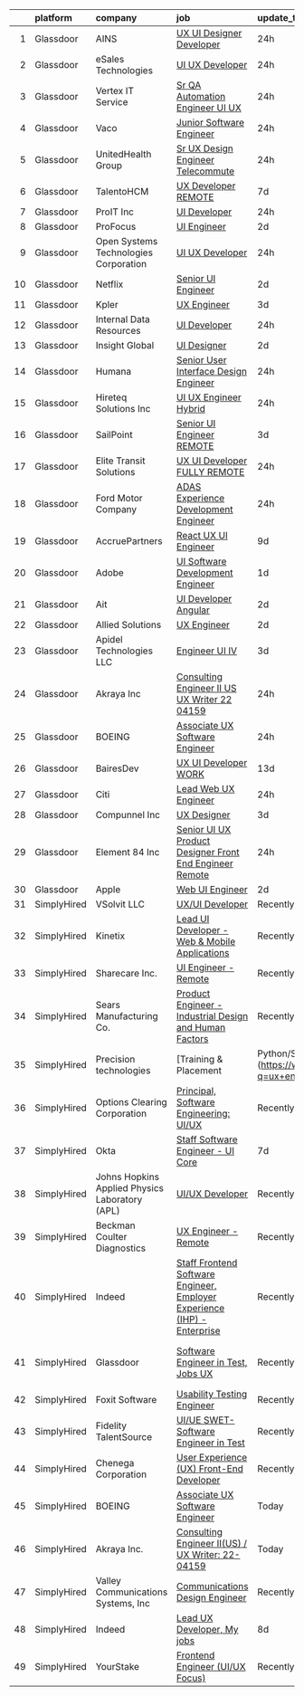 

|    | platform    | company                                        | job                                                                                                                                                                                                                                                                                                                                                                                                                                                                                                                                                                                                                                                                                                                                                                                                                                                                                                                                                                                                                                                                                                                                                                                                                                                                                                                 | update_time   | location                       |
|---:|:------------|:-----------------------------------------------|:--------------------------------------------------------------------------------------------------------------------------------------------------------------------------------------------------------------------------------------------------------------------------------------------------------------------------------------------------------------------------------------------------------------------------------------------------------------------------------------------------------------------------------------------------------------------------------------------------------------------------------------------------------------------------------------------------------------------------------------------------------------------------------------------------------------------------------------------------------------------------------------------------------------------------------------------------------------------------------------------------------------------------------------------------------------------------------------------------------------------------------------------------------------------------------------------------------------------------------------------------------------------------------------------------------------------|:--------------|:-------------------------------|
|  1 | Glassdoor   | AINS                                           | [UX UI Designer Developer](https://www.glassdoor.com/partner/jobListing.htm?pos=102&ao=1110586&s=58&guid=0000018200a0a0b5b4fc99ccc56bbacd&src=GD_JOB_AD&t=SR&vt=w&ea=1&cs=1_57005c48&cb=1657867903545&jobListingId=1008005290740&cpc=B05B6D422C45E27E&jrtk=3-0-1g80a188fkf2m801-1g80a188virno800-31dfa51b207390a8--6NYlbfkN0Bcr26GrXoQrT0Vg7_C-8puRcYjYF07PKkszPacc_DnVIYYu5WKRhmp_eaMR9QWrlQxBGJxiB6HOLDb4iV_YAxQob33wGN91enQ_AscMBb6bYCiVeDaYuTen-SdddWchvimDuzbAoUG6T6BK5YU7ez7pjzqOSyW8kgxerBoEwAXx__Lc56BvRADW4HeGAMuuISQDRpY13mXpPqeobUWmm2rkwut5OWfvTdUwkVC0G9YFZriuCmtu-wT3sa1PrgN3_Z8QOVwwkhqTOy8jp3kbyl5kSV3WhpD7LE2hXUvPsJhWk_HiEnhp_7AjXI8h5xklh9wfdtrv-KkPLl3tJ7Gv-RRB2GFH3vEWfwK4v4li3RPTtSr7F8CCQyfG28bsv99swjc4YIbP7YDRnPU7V9PW05V1e1w51l7v6PZCQwtnz-ef5SgQmEPPLULS9c18cwP2V8_Mk5Hw-ib5wxCRa34XVWZwbUNHm57I37ZZK17Yxm2Iw-TiRCPaaGpwkqQPtR8rahOgEQEJ72Wow%3D%3D)                                                                                                                                                                                                                                                                                                                                                                                                                                     | 24h           | Gaithersburg, MD               |
|  2 | Glassdoor   | eSales Technologies                            | [UI   UX Developer](https://www.glassdoor.com/partner/jobListing.htm?pos=121&ao=1136043&s=58&guid=0000018200a0a0b5b4fc99ccc56bbacd&src=GD_JOB_AD&t=SR&vt=w&cs=1_170cdee0&cb=1657867903547&jobListingId=1008007104122&jrtk=3-0-1g80a188fkf2m801-1g80a188virno800-566ff813b1335cff-)                                                                                                                                                                                                                                                                                                                                                                                                                                                                                                                                                                                                                                                                                                                                                                                                                                                                                                                                                                                                                                  | 24h           | West Babylon, NY               |
|  3 | Glassdoor   | Vertex IT Service                              | [Sr  QA Automation Engineer UI UX ](https://www.glassdoor.com/partner/jobListing.htm?pos=126&ao=1136043&s=58&guid=0000018200a0a0b5b4fc99ccc56bbacd&src=GD_JOB_AD&t=SR&vt=w&ea=1&cs=1_4504818f&cb=1657867903548&jobListingId=1008004569139&jrtk=3-0-1g80a188fkf2m801-1g80a188virno800-20d67d4df3e7d6c4-)                                                                                                                                                                                                                                                                                                                                                                                                                                                                                                                                                                                                                                                                                                                                                                                                                                                                                                                                                                                                             | 24h           | Stamford, CT                   |
|  4 | Glassdoor   | Vaco                                           | [Junior Software Engineer](https://www.glassdoor.com/partner/jobListing.htm?pos=112&ao=1110586&s=58&guid=0000018200a0a0b5b4fc99ccc56bbacd&src=GD_JOB_AD&t=SR&vt=w&ea=1&cs=1_9bbb2b54&cb=1657867903547&jobListingId=1008005796186&cpc=47CFDC01B3F81FAC&jrtk=3-0-1g80a188fkf2m801-1g80a188virno800-1d7761fffd18a491--6NYlbfkN0D_sybMACCpf9B-677oK5j6rPldVB6BlrVvFjO_o-GJZbzuF-qh4PxErFUqfUsv_6uIkhLvigtQkFVWXHQRpS0Pm4guphTJlGQhbVoWUJcjkiJ9mhHcCxscvc-9FbTJWJuRKnVCGri6IfLv-IyyNjQj2zlGIthvzxFtcnDbh_YGTpQPc1xlfoWc8dXb0sUvfLDXDM-UY1qYzebHQAXoUq5AKqOmsZw-nFEHYTpn0ZhFd0g4GGxH8nS53YRmDX_Y7QnwzyvRWPZlXf14ojKKQkrmDklSAOmQaCtux4vokEwFjrpas8s2Dn0qhE-2QZ07YvAMiNt_fwGUQm5O2XZ2rtyvse0zAuEwUp2UHKKjkKJcLTEeJ_NIy_x43fPdlpMXfPGjv_t96BY-Tqf6mAI25pgXawXdlJlAaUZW1ZO_-o8wNi44cMFT1uB8J0hJR_app-dZ8xXj6vqyWqV4wQMYFoyjen_K9PquBpyUzF5QQgPztvxMVymwcoh6OqaV7UGVP8X7BIzuGeAZ7vamVH1fO94yTJ3Th8nwPdkxuZNgZYpQGg%3D%3D)                                                                                                                                                                                                                                                                                                                                                                                                     | 24h           | Waukesha, WI                   |
|  5 | Glassdoor   | UnitedHealth Group                             | [Sr UX Design Engineer   Telecommute](https://www.glassdoor.com/partner/jobListing.htm?pos=103&ao=1110586&s=58&guid=0000018200a0a0b5b4fc99ccc56bbacd&src=GD_JOB_AD&t=SR&vt=w&cs=1_e7493b5b&cb=1657867903545&jobListingId=1008004970731&cpc=7F925F5888094D6A&jrtk=3-0-1g80a188fkf2m801-1g80a188virno800-a616c49e990c0b38--6NYlbfkN0C8O9VKdOj_1Zh75e9_CvYhSsWVxS1Pvi5WUWhsf4w7FIc3O6B0uG3ldAQAeoX1gopk7vIItYey0izB8hEDx1C-DWRMrKh8emiPYeRpkOCTaanZLmnpt7u3EVA5iertwV3JygGeYrE9u4di3M7sLy6J4yh2otzduYTuXt7XOef_sdyNq7ilXRK60grugx2d5YxcXotSdmmxwCDcTVU1NzJowMjraQk1U8u_OF-b8mvikjclOdFmJWGocYz77KUMYaeV2TeJISyZIxwZ8VUeX5IBwzTkIYVCjM6ctX-Q8-DnlZvG_duWFGqKhxw-Ede5fQgpi9JGHBgdFjeueT2ekpcXmJKbFHqjT8TzcHwCu2VSM1I_5RpaSwFHdzyL1DuKCK7Y7LdqumfjoWiF_Mh5j7IQ_7RPFbGmS41E1UEkUzLujaP9ddWSWxaWuXC6jQeBJLI%3D)                                                                                                                                                                                                                                                                                                                                                                                                                                                                                                             | 24h           | Eden Prairie, MN               |
|  6 | Glassdoor   | TalentoHCM                                     | [UX Developer   REMOTE](https://www.glassdoor.com/partner/jobListing.htm?pos=113&ao=1110586&s=58&guid=0000018200a0a0b5b4fc99ccc56bbacd&src=GD_JOB_AD&t=SR&vt=w&cs=1_ee869dd8&cb=1657867903546&jobListingId=1007990640377&cpc=C4A69CCDBB3B9599&jrtk=3-0-1g80a188fkf2m801-1g80a188virno800-69e601a1d98ac21e--6NYlbfkN0C_SycDmnNWjSnOfNojf-KZh-yXpPzkmZZ6wpMZhR9zB5dLKAJ7UQnWo9NBJTHUaTPuSHqOCgApo8QdfvrvjzZn0SI-ozTqJGpGWm-40dkSe3zrAjRr0NeVOoRed2eJOzPg5ROAdxliP7xP8Xve5q545qfucAXXWCjkkBCm5-2lBpoIoFrWhHeok9YgpNXa0ft4v0FB9UHtq3Bt4hl4kp9IexYYwtVP7aEx0FGb649D1ym_QEDpY4BJIs62bUP0As10GQhgkPA3Rn2UYnA9zo9Z2Ov-qBypba1GcduilFTTk8WI5TUEHTIwm7U_u525mMFRb2Y1vgQG26-bSKYo9GzXLzMSlzxSe-NdIkspNuWMqe8r2Lik2WevEu5A8kQOknsgTMFQJe-Je6q7JGzz5M361UvvaDTc8zYjBUcxiZKMWD6Dha7lyn3h13S3AvOzeOgd3bCf5JbBhok93qA-VANGvWHhffAEuXcSc9syUk2FuEhncHx8lEHINW1vXvHz2uj9qjJwSKeVqXMX9wWjlgrlBwXIsId3Y8P_DXripGjem4CAEEPghGbts-H1AI6w59mvadO00um1kA%3D%3D)                                                                                                                                                                                                                                                                                                                                                                             | 7d            | Tysons Corner, VA              |
|  7 | Glassdoor   | ProIT Inc                                      | [UI Developer](https://www.glassdoor.com/partner/jobListing.htm?pos=114&ao=1110586&s=58&guid=0000018200a0a0b5b4fc99ccc56bbacd&src=GD_JOB_AD&t=SR&vt=w&ea=1&cs=1_2a9eedaa&cb=1657867903547&jobListingId=1008005635542&cpc=6FC5BA77C9A4CD78&jrtk=3-0-1g80a188fkf2m801-1g80a188virno800-e39075f6905bad1b--6NYlbfkN0Dvvu0k5orVndX-pVX5gIAbfUD850mwj9cGy3MpbCSoBF1xFN5CVVdw9ptRQJVgDZS_CxUtpL_guq89_sfTT9OyMSppd4tXTHkNe7ZtsZX84H7gTrBXi-wejEQVIVAY55zA4hLxcHdSIrMD-dCtAUtpX3F04u-Fkg3EDJjk_tToRSx_-fV9-vN-Y86Sd79_IBKt8DM_jmr57TTyraLISEvxh2M0v2Jz3YWHBRgG9n0wu6DPh0JXlfp7z_IbWC-JHKAWyCwDvBpGDostm0bqnMkVT0S4fKr5tN_sBg92A_TGGJMQnOaakPlWAhso_Jo7hB11fFz5RCMrQ2PS7msoG6ryPJwRdcqYjc4UQwvWRO7stq-SEiz7izyfmHQBhsq7hvNJHTSmZTJxRoGEj1YRVlSkKMOuKYVbVewxZ9OCgmgXXnTdGIRwGLGGB7D032rzowgh6HwO7CHmRD71IjqHLQ7jDI7Fp0FjCdFrrJvwaj_bEdhfFF_7fkOIDaeeJ44MiDVa6i_jx2V_Bw%3D%3D)                                                                                                                                                                                                                                                                                                                                                                                                                                                 | 24h           | Atlanta, GA                    |
|  8 | Glassdoor   | ProFocus                                       | [UI Engineer](https://www.glassdoor.com/partner/jobListing.htm?pos=118&ao=1136043&s=58&guid=0000018200a0a0b5b4fc99ccc56bbacd&src=GD_JOB_AD&t=SR&vt=w&cs=1_0c29029f&cb=1657867903547&jobListingId=1007999331536&jrtk=3-0-1g80a188fkf2m801-1g80a188virno800-bb05456afc015d5e-)                                                                                                                                                                                                                                                                                                                                                                                                                                                                                                                                                                                                                                                                                                                                                                                                                                                                                                                                                                                                                                        | 2d            | Oregon                         |
|  9 | Glassdoor   | Open Systems Technologies Corporation          | [UI UX Developer](https://www.glassdoor.com/partner/jobListing.htm?pos=125&ao=1136043&s=58&guid=0000018200a0a0b5b4fc99ccc56bbacd&src=GD_JOB_AD&t=SR&vt=w&ea=1&cs=1_9a26ab70&cb=1657867903548&jobListingId=1008004847002&jrtk=3-0-1g80a188fkf2m801-1g80a188virno800-fbd73949a9fe281a-)                                                                                                                                                                                                                                                                                                                                                                                                                                                                                                                                                                                                                                                                                                                                                                                                                                                                                                                                                                                                                               | 24h           | Alexandria, VA                 |
| 10 | Glassdoor   | Netflix                                        | [Senior UI Engineer](https://www.glassdoor.com/partner/jobListing.htm?pos=127&ao=1136043&s=58&guid=0000018200a0a0b5b4fc99ccc56bbacd&src=GD_JOB_AD&t=SR&vt=w&cs=1_85f7bb6e&cb=1657867903548&jobListingId=1008000809468&jrtk=3-0-1g80a188fkf2m801-1g80a188virno800-72133e1695bf7336-)                                                                                                                                                                                                                                                                                                                                                                                                                                                                                                                                                                                                                                                                                                                                                                                                                                                                                                                                                                                                                                 | 2d            | Los Gatos, CA                  |
| 11 | Glassdoor   | Kpler                                          | [UX Engineer](https://www.glassdoor.com/partner/jobListing.htm?pos=120&ao=1136043&s=58&guid=0000018200a0a0b5b4fc99ccc56bbacd&src=GD_JOB_AD&t=SR&vt=w&cs=1_6e03cac7&cb=1657867903547&jobListingId=1007997138501&jrtk=3-0-1g80a188fkf2m801-1g80a188virno800-23bfe8ff6ca6c969-)                                                                                                                                                                                                                                                                                                                                                                                                                                                                                                                                                                                                                                                                                                                                                                                                                                                                                                                                                                                                                                        | 3d            | Remote                         |
| 12 | Glassdoor   | Internal Data Resources                        | [UI Developer](https://www.glassdoor.com/partner/jobListing.htm?pos=110&ao=1110586&s=58&guid=0000018200a0a0b5b4fc99ccc56bbacd&src=GD_JOB_AD&t=SR&vt=w&ea=1&cs=1_bc1068a5&cb=1657867903546&jobListingId=1008005315785&cpc=B076152010A3B66C&jrtk=3-0-1g80a188fkf2m801-1g80a188virno800-cf38a75102d7b964--6NYlbfkN0D-IIHpRgNhhiguU_t6VlqfhfFf3-SclHiEW6RanCpGL0AEnsnTmiX299MBfDVxpfrRpxSuOlpFsXyHN7C1gv_4f4TxYluJYSpwQUYoOqW5WNMMDLcvsmavYGLbTlNR0X7LL-LA8fzHC8Int5jEZlV2sk0HMebQKE8MC0xTsPYhViUWdo1A5ZoR0-Kg4sunbfJX7WTC1lkBUZAgD2MxpYbVWgHuIvCfOJixf6XHBnQ7xxTF_oMOAVtxnTkoG3ho3byMNwfvmtPIpM1yd3qBfO8rK26w1n70b8a8f80jM4ehvHhJO3Th_jUs-qCTPlD_mMg6Q6_Q8rO_j2Buc5sSxFyd05AIOShxAXjSTntktesFLc1kHHsEucGa7-ZfU-gMrLhMRS7Fg3qs6IHU9dS3b97U-coSWpNwQpWQU6xg3Vm8rBU4TfXP54V9_lNK6xesg8t0M_Jottkg22_yo7EIqxQonvzU0IB1sbpTsbPdEYBas1ycBtIDE-4Kmma-gw5QMzH9A6h6aYo3lw%3D%3D)                                                                                                                                                                                                                                                                                                                                                                                                                                                 | 24h           | Remote                         |
| 13 | Glassdoor   | Insight Global                                 | [UI Designer](https://www.glassdoor.com/partner/jobListing.htm?pos=115&ao=1110586&s=58&guid=0000018200a0a0b5b4fc99ccc56bbacd&src=GD_JOB_AD&t=SR&vt=w&cs=1_e5cad353&cb=1657867903547&jobListingId=1008000759336&cpc=AC285F3A3ECA6BB0&jrtk=3-0-1g80a188fkf2m801-1g80a188virno800-95fb21977c6aee99--6NYlbfkN0BKkHZu3wF05EeDimN_p6sYpKCMArvwa95YdH7UpkaBCqc7l59ErwqcMGPwa_bsWfIiZcv771l-yx5OvX54cbH8G72ltdf8z0CnZk-8rCRP7l9ZA4R_yVAt66VEZnTCdKQKVhwCP-Q4Hpr0CBBeN7rDdIpBNEn8TG42vWBte-AEH4EMCf-Tzvjs1Att2Buk9MFf1SPRzvyj6qN-tyPcEZeOYYlk_ZXKifhPUO7lUzZO7XZ95fpIzJsbDl72gPZNhKfZ0nsLKjST2pSpSD-vSM8Dd7M6HNWxNnBnIFq7kTlJzuoJDbP1L1wjdcmQc6JkueukjZcTmKzrrmVm0mNtZmlIvwsQvXXedp1yRuDnJ-6YaNUmViXx8Y1d4kiAtXXLKRpT6i3ajUfE8R_eyXV6NXkerKcLb1jaIV6XDXjwp8w5oyhEcPnglNpnCj8pV-bdqZi1A1VzEUkQU1MmyHwyi14FZXUHj3gkd1vN2F7NCrkr6w%3D%3D)                                                                                                                                                                                                                                                                                                                                                                                                                                                                                       | 2d            | Newark, NJ                     |
| 14 | Glassdoor   | Humana                                         | [Senior User Interface Design Engineer](https://www.glassdoor.com/partner/jobListing.htm?pos=130&ao=1136043&s=58&guid=0000018200a0a0b5b4fc99ccc56bbacd&src=GD_JOB_AD&t=SR&vt=w&cs=1_6e1396a8&cb=1657867903550&jobListingId=1008007153433&jrtk=3-0-1g80a188fkf2m801-1g80a188virno800-54b4fd25ec136bb1-)                                                                                                                                                                                                                                                                                                                                                                                                                                                                                                                                                                                                                                                                                                                                                                                                                                                                                                                                                                                                              | 24h           | Louisville, KY                 |
| 15 | Glassdoor   | Hireteq Solutions Inc                          | [UI UX Engineer  Hybrid  ](https://www.glassdoor.com/partner/jobListing.htm?pos=109&ao=1110586&s=58&guid=0000018200a0a0b5b4fc99ccc56bbacd&src=GD_JOB_AD&t=SR&vt=w&ea=1&cs=1_19f147c1&cb=1657867903546&jobListingId=1008005650516&cpc=8795CF9063CD573D&jrtk=3-0-1g80a188fkf2m801-1g80a188virno800-61d9173892bf12e6--6NYlbfkN0AU7GDtqz8iWgdBXcLWHEbqjX6U-2Fp-d62bXwSSh9pzfUHPVhKI9sxFIyG3A3K6bGQDAEUPHwSsCg_-_fARyKaWyUG0XE0qmZEMlhLjom6GZjhFYEpKdUu1WsEgLOOSiGbvQ4OS5wRyvx7RflRh5xyqhwRuJuvstB6D5zAGX1jRPmHL_rVRutYD421z4i0wdBoD6kfKijgC8wRabR_3MKVf_mCXulfTljN_Oms5cxl_yRJ8WlENIvGEQ2dLnEuGo6bFwjJxCoqb09ltGHwNLSjLEeqva4oPxf3r6GOQQ4w2Bez9OjuYwIJmekc7mKAqCOot61gLkIwWuvbkYeisM9VSRxyocSKHWwYr2hOGCJOtv2d3BlgDBaVTYW0-mvX-c7I7SLVeCwA_blYomsy9orBR7OP_6kkjyB2WjaEroaVScY0RVzxr5fBvRq5aRb6euGdDMbw4qEpu5I1GSYMkIQwNufZ2f-sso8kSSwGnFZ-E4w9zPwviirdMUcTg0ucZk5DarZTTRkKJg%3D%3D)                                                                                                                                                                                                                                                                                                                                                                                                                                     | 24h           | Remote                         |
| 16 | Glassdoor   | SailPoint                                      | [Senior UI Engineer   REMOTE](https://www.glassdoor.com/partner/jobListing.htm?pos=106&ao=1110586&s=58&guid=0000018200a0a0b5b4fc99ccc56bbacd&src=GD_JOB_AD&t=SR&vt=w&ea=1&cs=1_996e92ee&cb=1657867903546&jobListingId=1007997950653&cpc=654405A9B1E0A9F5&jrtk=3-0-1g80a188fkf2m801-1g80a188virno800-da746abb82e598a9--6NYlbfkN0BWug6gvaDrKE_xqA98tMcayc5-27cNW3yaEpb9ne-uVwYUiDOdfuA0JB_4EmToeSQNKRGJn_mxcKaiYWs0QHVM9qcqFYQp4pJp7b-sKOEAPQGJaRfu2IQeFcJ_UhIm7j5qXlBUdIuO11klCVdEv-uMxUlYDHMoO-UhyfSPFF-hNU8j_JgI-UtLfLJWHZQmt69ye-0CggEsPfd3ceNb2_35V4ydReZEIHh1hdSYSMFVqs6b3QpPPd1YodK8LaCqJUikzwfY3b_PbiGIR6Z0UZukkAxgY4j7haZ8xKcirlIV8H_1W1zUFdMAq58C3yXAA6-WMLFvPKMgu2nyuGvd-ad_FeiggWM4klsM2T7LaD_dMgc-d68xvEd7QfqG0zGJ3LpJ5o5oLmka38g5vrOWG_yVUho3tZnQODeI9r1C4_LPKFfc6MayRAl2A383JP_B0jZT68K2nyjvYO5VXMp_wsYlYrB6usEoYD-HdQ6sGx2kL9kojdmf38dXjTGQvFZQ1JI%3D)                                                                                                                                                                                                                                                                                                                                                                                                                                                | 3d            | Remote                         |
| 17 | Glassdoor   | Elite Transit Solutions                        | [UX UI Developer FULLY REMOTE](https://www.glassdoor.com/partner/jobListing.htm?pos=122&ao=1136043&s=58&guid=0000018200a0a0b5b4fc99ccc56bbacd&src=GD_JOB_AD&t=SR&vt=w&ea=1&cs=1_b32869c1&cb=1657867903547&jobListingId=1008006194186&jrtk=3-0-1g80a188fkf2m801-1g80a188virno800-c3c6bfa230c12233-)                                                                                                                                                                                                                                                                                                                                                                                                                                                                                                                                                                                                                                                                                                                                                                                                                                                                                                                                                                                                                  | 24h           | Pittsburgh, PA                 |
| 18 | Glassdoor   | Ford Motor Company                             | [ADAS Experience Development Engineer](https://www.glassdoor.com/partner/jobListing.htm?pos=119&ao=1136043&s=58&guid=0000018200a0a0b5b4fc99ccc56bbacd&src=GD_JOB_AD&t=SR&vt=w&cs=1_6880271e&cb=1657867903547&jobListingId=1008006618187&jrtk=3-0-1g80a188fkf2m801-1g80a188virno800-5bae229bf1f980ce-)                                                                                                                                                                                                                                                                                                                                                                                                                                                                                                                                                                                                                                                                                                                                                                                                                                                                                                                                                                                                               | 24h           | Dearborn, MI                   |
| 19 | Glassdoor   | AccruePartners                                 | [React   UX UI Engineer](https://www.glassdoor.com/partner/jobListing.htm?pos=104&ao=1110586&s=58&guid=0000018200a0a0b5b4fc99ccc56bbacd&src=GD_JOB_AD&t=SR&vt=w&cs=1_33ffb91f&cb=1657867903545&jobListingId=1007985282563&cpc=ACBF47B84C432121&jrtk=3-0-1g80a188fkf2m801-1g80a188virno800-c7f2511d02a8e990--6NYlbfkN0Cmq1pj5Dwku4j-j-jMxiR3p8DjIx5wPgrGZP7N5_dynGcPrp9S6jFT9rQaxa2Xft6GUuy92D0CzLyqwDPCIVEje2pman4a1FmrxIlkiSNvD5sYMk1Txl9CvFzm87vXYu3MMUFbY4vvAJ398-MPCSxIQtg1p7Li_S655TY2QP1erEC1-xu9q1O7XFiqZKJJ8ZyyCX3gUmd9TcQAZFf0WwqTx7LiNqU7Wu-Is3fUwvT0Uq2N9m6Vwui7DRu_rbAzPDyzC7mr8-v2DIkk9nZ9y2exAbid036FjjyoxD9AqFYnyz2c20UjvphH9zBwlQrbcptw4ZNFF_oG0k8MdBhSZyYvyiKCrmj94lV1RW2wTrRnWQX_tCvRwielv2ddkwzZxDBiBHKKAri_FJ5aJ-QB1BXskCsHxlRt9OuBVmDp5y1OSnu89JqdgXHA04LfbFGA2h_PFWSkjiwkhpAVbf0Jpl33039vqk0M4ucwZm5Sl5jxWaMW2NluKbBvIp8V24Rd5KgJDcUWKP3IhQ%3D%3D)                                                                                                                                                                                                                                                                                                                                                                                                                                            | 9d            | Charlotte, NC                  |
| 20 | Glassdoor   | Adobe                                          | [UI Software Development Engineer](https://www.glassdoor.com/partner/jobListing.htm?pos=128&ao=1136043&s=58&guid=0000018200a0a0b5b4fc99ccc56bbacd&src=GD_JOB_AD&t=SR&vt=w&cs=1_65f2826b&cb=1657867903550&jobListingId=1008002526535&jrtk=3-0-1g80a188fkf2m801-1g80a188virno800-5fb84bea59f2e19c-)                                                                                                                                                                                                                                                                                                                                                                                                                                                                                                                                                                                                                                                                                                                                                                                                                                                                                                                                                                                                                   | 1d            | Seattle, WA                    |
| 21 | Glassdoor   | Ait                                            | [UI Developer  Angular](https://www.glassdoor.com/partner/jobListing.htm?pos=129&ao=1136043&s=58&guid=0000018200a0a0b5b4fc99ccc56bbacd&src=GD_JOB_AD&t=SR&vt=w&ea=1&cs=1_8a115a13&cb=1657867903550&jobListingId=1008000038156&jrtk=3-0-1g80a188fkf2m801-1g80a188virno800-c7bae3abfc922e37-)                                                                                                                                                                                                                                                                                                                                                                                                                                                                                                                                                                                                                                                                                                                                                                                                                                                                                                                                                                                                                         | 2d            | Remote                         |
| 22 | Glassdoor   | Allied Solutions                               | [UX Engineer](https://www.glassdoor.com/partner/jobListing.htm?pos=123&ao=1136043&s=58&guid=0000018200a0a0b5b4fc99ccc56bbacd&src=GD_JOB_AD&t=SR&vt=w&cs=1_eccf492b&cb=1657867903547&jobListingId=1008001093523&jrtk=3-0-1g80a188fkf2m801-1g80a188virno800-acb136908fd717c2-)                                                                                                                                                                                                                                                                                                                                                                                                                                                                                                                                                                                                                                                                                                                                                                                                                                                                                                                                                                                                                                        | 2d            | Carmel, IN                     |
| 23 | Glassdoor   | Apidel Technologies LLC                        | [Engineer  UI   IV](https://www.glassdoor.com/partner/jobListing.htm?pos=111&ao=1110586&s=58&guid=0000018200a0a0b5b4fc99ccc56bbacd&src=GD_JOB_AD&t=SR&vt=w&ea=1&cs=1_6ffd3a07&cb=1657867903547&jobListingId=1007998149746&cpc=F41FEAB56D215062&jrtk=3-0-1g80a188fkf2m801-1g80a188virno800-48bab4056eff18dd--6NYlbfkN0C-xuqgdbktDILJoi_o42Ntwte-sxNwJl4lq25EOjgqY9QdTvxhiZuU73FoiVdnOk4UdS7OWs5-2M-BMso7JSCR9Jr_7Tza_AdFvzVNvRFfcDaq-zy1zLIoANyAHq9DhMIUQ4DYRE7PYX-12qQvRxqI2Ys07Lqnse3Xk-7z5mIKOygDrPRDBJyfRRZQ5SQyAN4GczW4K3NdvRsm5p3ci3wnIM19JW0HchkSu001N1b9VAq10VtVewlgrYUSpDLia8EdjQQ2cj5fUk3avTb8scZ3QIgtz6pcMM1PBYI2fmvt42Ezs4nmxa4d0Lfnf42H5k9txpO8EYgaOk_jBTk1E3QAYNu-Ys34SPPSTQqPNXaNCDgL6smpk7amOIwZFzd4AJL0Pxn5zoyDaimPHPUKvtCzJad4hil8bDlA4SgPqIzmKxEdOKhbvhvKcN9T7j--G9a4iavzBad3wqi2xJFr3mpgb6D49Elij_AsLrVmSf2yWv_tGcGy5Mb6AsIX1O3_7Ig%3D)                                                                                                                                                                                                                                                                                                                                                                                                                                                          | 3d            | Remote                         |
| 24 | Glassdoor   | Akraya Inc                                     | [Consulting Engineer II US    UX Writer  22 04159](https://www.glassdoor.com/partner/jobListing.htm?pos=117&ao=1136043&s=58&guid=0000018200a0a0b5b4fc99ccc56bbacd&src=GD_JOB_AD&t=SR&vt=w&cs=1_40444c0e&cb=1657867903547&jobListingId=1008006171198&jrtk=3-0-1g80a188fkf2m801-1g80a188virno800-7f6d1c8549bbe496-)                                                                                                                                                                                                                                                                                                                                                                                                                                                                                                                                                                                                                                                                                                                                                                                                                                                                                                                                                                                                   | 24h           | San Francisco, CA              |
| 25 | Glassdoor   | BOEING                                         | [Associate UX Software Engineer](https://www.glassdoor.com/partner/jobListing.htm?pos=101&ao=1110586&s=58&guid=0000018200a0a0b5b4fc99ccc56bbacd&src=GD_JOB_AD&t=SR&vt=w&cs=1_69f12a01&cb=1657867903545&jobListingId=1008005671164&cpc=95727D28359A3DAF&jrtk=3-0-1g80a188fkf2m801-1g80a188virno800-67e6aeec7f28bf05--6NYlbfkN0BddK4H-tsabPiX3BvkwhvbvP4OkLNzlRX6egXJy9Hb11ERhvpR4KXHN3-YJ1CHJCIwUQxhOs744AB7DfgSditoJLEQSGfz7AZGEPrQIaUDVwIZ4GjINJ0JnhhRfZbiOnBrBiZ8K_eWoWo9iNktlPlFWn7PJN42-wFFMxlYHVs1ZGXB2EBp6m9FWEPkqmDeBku8YM4QpWf_H5OIyRylOi-0VPfGaR3P1_4vaVyCiFwhXJ9Ds83emrE2_6yWvxvH2i8hewkJQRz4VXynMxotMhuam5MdXRgQx7mqWfNnuiNg-ENn7PSjpQTM5iJFjNwanezk8PWOcz9pn_32a1kBBAXN9xfGGaaHCHkTrNrJhmA8bH9AqiyQkc4wEcs6XG9jbK9hBAxIf5gxtd27eDTyjahZ7jb0F5jQUa79y3sDP2SRZ2pRD34rc9oc8l5wFgZ0O0c%3D)                                                                                                                                                                                                                                                                                                                                                                                                                                                                                                                  | 24h           | Berkeley, MO                   |
| 26 | Glassdoor   | BairesDev                                      | [UX UI Developer WORK](https://www.glassdoor.com/partner/jobListing.htm?pos=108&ao=1110586&s=58&guid=0000018200a0a0b5b4fc99ccc56bbacd&src=GD_JOB_AD&t=SR&vt=w&cs=1_bbd6bc29&cb=1657867903546&jobListingId=1007976973474&cpc=8795CF9063CD573D&jrtk=3-0-1g80a188fkf2m801-1g80a188virno800-1121d6b3f62d0afd--6NYlbfkN0BfEGkshao4EhrCCf7LYqKO8VNtf9vkQrewuI3DmTR_-FNjQOZq6FDCm1wcPTrdsPeLD4KSjDNPHHuW3mfDkpZ_7A-1Am9oZ8_E-IZf_uQpGrEemU-59oJPy2OPaNsbrhcGzRCwq34QdDNY0xaw_BC0_-K4dEZy6OovKGTrs44ANbN6L7MJ7gaj0WwIcGlQRRO61yFwZUl_bPirUWtEwUFwYPQXjh7LOqDgMX-67LM5due4tvR9L2nlwJ3t208sYbrQnK-LafwrJFPm_p0E7eTVI1aIbHgMm8dKZ2JOzZWukn5vBeSoJdaYFhNLuGnpuHoqUecOs5kuUvuGkKScXRxxWl8HyR1lDkGS71wjFuD8zPgDhTJCItxC6EqDyKTkfcpYdL-jnTmHVZb8-XFS-KzDWXIWVNc1NL6Ri5lx5UTCyeYsUXo1vRN_8grLXrRj2eyIoLwD8DRzDpCao7UjDeBSIls3SwAU-Y1WmvLsYxengzSwL6KXi8htQ636whPP93ptMLTAkjbCvsu-qU6ZWIY9zS710mQgjlpcrCwY1feTr9w2QU8mcGEv_S595_F9ddEb8P9mjLpElHGxfNXFMTxi)                                                                                                                                                                                                                                                                                                                                                                          | 13d           | Los Angeles, CA                |
| 27 | Glassdoor   | Citi                                           | [Lead Web UX Engineer](https://www.glassdoor.com/partner/jobListing.htm?pos=116&ao=1136043&s=58&guid=0000018200a0a0b5b4fc99ccc56bbacd&src=GD_JOB_AD&t=SR&vt=w&cs=1_ea806b7a&cb=1657867903547&jobListingId=1008006934462&jrtk=3-0-1g80a188fkf2m801-1g80a188virno800-13e2c5d8a6df4494-)                                                                                                                                                                                                                                                                                                                                                                                                                                                                                                                                                                                                                                                                                                                                                                                                                                                                                                                                                                                                                               | 24h           | New York, NY                   |
| 28 | Glassdoor   | Compunnel Inc                                  | [UX Designer](https://www.glassdoor.com/partner/jobListing.htm?pos=105&ao=1110586&s=58&guid=0000018200a0a0b5b4fc99ccc56bbacd&src=GD_JOB_AD&t=SR&vt=w&ea=1&cs=1_8f52b2eb&cb=1657867903546&jobListingId=1007998176515&cpc=AECEB822CA110EBC&jrtk=3-0-1g80a188fkf2m801-1g80a188virno800-d3c6018ed0f5b0dc--6NYlbfkN0DU7hgtDhmC-fI0i-N7DqaBmluWfFdS70gHoSazL13xmWvawYKyBf6hJfn4kHMMgqBwRULVmINqKD48hjSe6BSE3a5yJEzzo_Ie_gxKL3pPx3buOIcevZBy7jLdB-BVfTV7dtopA-F46UNoZAwoEz2auRuVlv2Cl0tAEOZhAIjJmLohBW_7Zx7oYFxvwrmBL7yait6N57WR0pNSI7yeB0Y-Wmy1bZiy_m2ns6TgzinoKWEQB15map-6sAFazQ7Wp3nlxOeU2UpxH9UNuULba5HCI8zFsHZitLNwRq6I3esNIKPLUELBaNHRb8IoAl7wuy-57iwstBdhuG7TOzS00dVTpuL_Dctw-tG0LLzCRqANCrqNsKYhp6D6wpE63wk4BgAFDhUWgzdIhmoFu5aiKxYSVFROh8J-GfgdXS20-gAvhlAY9bnF6JOu73GmEZEr72xPOztkvpxrvKA4beA58C78mkJI7ZkJBRYH0UkZfErio0ciccbvDMecUVpmZrOJ6zfop2XG813GDlbT7HPMq9Lf)                                                                                                                                                                                                                                                                                                                                                                                                                                              | 3d            | Westlake, TX                   |
| 29 | Glassdoor   | Element 84  Inc                                | [Senior UI UX Product Designer   Front End Engineer  Remote ](https://www.glassdoor.com/partner/jobListing.htm?pos=124&ao=1136043&s=58&guid=0000018200a0a0b5b4fc99ccc56bbacd&src=GD_JOB_AD&t=SR&vt=w&cs=1_27171f97&cb=1657867903547&jobListingId=1008007020598&jrtk=3-0-1g80a188fkf2m801-1g80a188virno800-38cb82fb1f2aa3aa-)                                                                                                                                                                                                                                                                                                                                                                                                                                                                                                                                                                                                                                                                                                                                                                                                                                                                                                                                                                                        | 24h           | Alexandria, VA                 |
| 30 | Glassdoor   | Apple                                          | [Web UI Engineer](https://www.glassdoor.com/partner/jobListing.htm?pos=107&ao=1110586&s=58&guid=0000018200a0a0b5b4fc99ccc56bbacd&src=GD_JOB_AD&t=SR&vt=w&cs=1_94eaca88&cb=1657867903546&jobListingId=1007999357573&cpc=654405A9B1E0A9F5&jrtk=3-0-1g80a188fkf2m801-1g80a188virno800-8fbb2cc9d78d6401--6NYlbfkN0BvKrLyj5gPmtZO9T8euul8TCxuuKNOtzRJOomxnwSEodTz2Bc-sPZlADHp0xxmf8Wtb1j6Y46iFpsIqQzg8h9Am53zDXRCd5e3QtlwdBdE--aQLdTR5zIh1KBpMe8Wcjy72VXRInpchwHREw2Wojxx8pP76S7w-1S668zi-jMTMwbEt2qLTcA9Xnrq0IO_6o6lPPZ1NNuM_Y7H1XMd9oD8cw69fjt48NH0eAc7RiGNhEkdtp4wvVkIPf13TFwvzP_MUUKOLClFrRZ4QvVT7pJsdDIv8EqrBtNMx7V66xkdkJhVolVrzcOQ27Gtbsko_FyHExTG8rKdfLK6SclKuxI6rKcQukJcGLf7mu6wi9A32xthtstwxJMcg5TKByxH1lbSiwwDk1VPwpTn5dBu5aTPpmlrW8-REcCUb-x-Z_KIyFDobFE7WJYt1e-0KBuI2kKqXc5CycSXUmeq3fHFONbFjvAw-xiZJaVdnfa0WAz6haFTuPagDe3lzz9qdj3ATSiu5PEjoDBlnUnvMglkQ23AvKEim4B8yKQK5fnyDNUSP3BuqzwmDC9IBkzldUzYuBl7Ii441Db8eYChw_SlroBwo5F48uidjrliN_1XZVt3Q4siaCQPjW6waW31MMXoaS-1OrlovBFZ-f_2FQUzR_VB05tTeB4fUghQIK3r6xWMr4hIlI8Yn0tDXuCG2-Tu_mfIGJ1kihlbATLVZpFpR4b3nehs-7yfCZICKbFy-W1zqZDLRe3IujLWqG1RnLTMRvh-mlr5KUtWY2NE4qeQkj5ZDWu3cDXzV1nXVeJQ5ql5pkGoZZTo9oxgtAwMjP6Q-qptUdQmE0h6P2p_QrTKTddyQgqBoWIuImpIlgfIPzi_HatOvT_9HngooSOJvsALzT2kK682Iy2iY1sprUGnkk4mbcMlFcmbjndw_B1IQW6Vf9YPZ0PB-1XaaKaxCWXLxU0%3D) | 2d            | Austin, TX                     |
| 31 | SimplyHired | VSolvit LLC                                    | [UX/UI Developer](https://www.simplyhired.com/job/EosOInYNYtHWRBZ7AmldS_tcGIPRWvlVD7UQjhgw-JvdWNyEgw2WpQ?q=ux+engineer)                                                                                                                                                                                                                                                                                                                                                                                                                                                                                                                                                                                                                                                                                                                                                                                                                                                                                                                                                                                                                                                                                                                                                                                             | Recently      | Remote                         |
| 32 | SimplyHired | Kinetix                                        | [Lead UI Developer - Web & Mobile Applications](https://www.simplyhired.com/job/SaFtvgPqbMyJ-blOBOQWksFrfR_IycnRSfg7_Njp0odUQzAiUpkfKA?q=ux+engineer)                                                                                                                                                                                                                                                                                                                                                                                                                                                                                                                                                                                                                                                                                                                                                                                                                                                                                                                                                                                                                                                                                                                                                               | Recently      | Atlanta, GA                    |
| 33 | SimplyHired | Sharecare Inc.                                 | [UI Engineer - Remote](https://www.simplyhired.com/job/t7oilT0rV0EWt3r8ck7JFh5aBhcSykVs4MgRuxt3hh6Z2bfTU-EBHA?q=ux+engineer)                                                                                                                                                                                                                                                                                                                                                                                                                                                                                                                                                                                                                                                                                                                                                                                                                                                                                                                                                                                                                                                                                                                                                                                        | Recently      | Atlanta, GA                    |
| 34 | SimplyHired | Sears Manufacturing Co.                        | [Product Engineer - Industrial Design and Human Factors](https://www.simplyhired.com/job/1DPiQhPgve3MtpYrm5NdFKJMi5gdh8NqkmCpOhoRFBljxFr2xbA2Tg?q=ux+engineer)                                                                                                                                                                                                                                                                                                                                                                                                                                                                                                                                                                                                                                                                                                                                                                                                                                                                                                                                                                                                                                                                                                                                                      | Recently      | Davenport, IA                  |
| 35 | SimplyHired | Precision technologies                         | [Training & Placement | Python/SQL/UX Designer](https://www.simplyhired.com/job/E5hO6EpJxnrNDMsfKQiqrrL_zqkoHwcWBhxm9HZI6eRSOqz3X0DY7g?q=ux+engineer)                                                                                                                                                                                                                                                                                                                                                                                                                                                                                                                                                                                                                                                                                                                                                                                                                                                                                                                                                                                                                                                                                                                                                               | 2d            | Remote                         |
| 36 | SimplyHired | Options Clearing Corporation                   | [Principal, Software Engineering: UI/UX](https://www.simplyhired.com/job/6WRicnwhKtM4ghmIX48eFW9WlVHt5doMp2wkEyAG3W4q6Pq7hAvRsA?q=ux+engineer)                                                                                                                                                                                                                                                                                                                                                                                                                                                                                                                                                                                                                                                                                                                                                                                                                                                                                                                                                                                                                                                                                                                                                                      | Recently      | Chicago, IL                    |
| 37 | SimplyHired | Okta                                           | [Staff Software Engineer - UI Core](https://www.simplyhired.com/job/OgcwIPHid_9OpLtV9BX0KG7E0SzdRuUvTsAH90ru-a7QL9eATeVPBw?q=ux+engineer)                                                                                                                                                                                                                                                                                                                                                                                                                                                                                                                                                                                                                                                                                                                                                                                                                                                                                                                                                                                                                                                                                                                                                                           | 7d            | San Francisco, CA              |
| 38 | SimplyHired | Johns Hopkins Applied Physics Laboratory (APL) | [UI/UX Developer](https://www.simplyhired.com/job/8ZXqtl5qBt_Ghz3l795K4Q2MQ9lMYmRYrD7w6t4Jo3lCeSKO2a0qXA?q=ux+engineer)                                                                                                                                                                                                                                                                                                                                                                                                                                                                                                                                                                                                                                                                                                                                                                                                                                                                                                                                                                                                                                                                                                                                                                                             | Recently      | Laurel, MD                     |
| 39 | SimplyHired | Beckman Coulter Diagnostics                    | [UX Engineer - Remote](https://www.simplyhired.com/job/QZ7BPsTNq8utCh9qSpCGN0faP3m7ZhRiX5ICYgQV3MSvVGsYmpB9bQ?q=ux+engineer)                                                                                                                                                                                                                                                                                                                                                                                                                                                                                                                                                                                                                                                                                                                                                                                                                                                                                                                                                                                                                                                                                                                                                                                        | Recently      | Miami, FL                      |
| 40 | SimplyHired | Indeed                                         | [Staff Frontend Software Engineer, Employer Experience (IHP) - Enterprise](https://www.simplyhired.com/job/-OQo9Xb1FKJiMBuTXZmpRnkx8tSlj-OgDA75ZoJTeGJ2EUbsZE3hUQ?q=ux+engineer)                                                                                                                                                                                                                                                                                                                                                                                                                                                                                                                                                                                                                                                                                                                                                                                                                                                                                                                                                                                                                                                                                                                                    | Recently      | United States                  |
| 41 | SimplyHired | Glassdoor                                      | [Software Engineer in Test, Jobs UX](https://www.simplyhired.com/job/y8GdbtkJXYhk24k0R6F41RZu8neHcO5m9q_LGQX7WiIhVjULpPKS1g?q=ux+engineer)                                                                                                                                                                                                                                                                                                                                                                                                                                                                                                                                                                                                                                                                                                                                                                                                                                                                                                                                                                                                                                                                                                                                                                          | Recently      | San Francisco, CA +5 locations |
| 42 | SimplyHired | Foxit Software                                 | [Usability Testing Engineer](https://www.simplyhired.com/job/VCQrwk_cLh93STgk21N3XamJi2tpc2z14f6Ny6g4TgkMOyKZU8bAxw?q=ux+engineer)                                                                                                                                                                                                                                                                                                                                                                                                                                                                                                                                                                                                                                                                                                                                                                                                                                                                                                                                                                                                                                                                                                                                                                                  | Recently      | Remote                         |
| 43 | SimplyHired | Fidelity TalentSource                          | [UI/UE SWET-Software Engineer in Test](https://www.simplyhired.com/job/x2PGoC3SKUM_42QYgDwmPQ6NQj5c_FUORz6P07BFyJZRgOBvJ5fP2g?q=ux+engineer)                                                                                                                                                                                                                                                                                                                                                                                                                                                                                                                                                                                                                                                                                                                                                                                                                                                                                                                                                                                                                                                                                                                                                                        | Recently      | Durham, NC                     |
| 44 | SimplyHired | Chenega Corporation                            | [User Experience (UX) Front-End Developer](https://www.simplyhired.com/job/3n-IsXEt1Ddi3x2oK8nCIOTF5TVpFeGds1hTSpETaxIqeHXAnGq6aA?q=ux+engineer)                                                                                                                                                                                                                                                                                                                                                                                                                                                                                                                                                                                                                                                                                                                                                                                                                                                                                                                                                                                                                                                                                                                                                                    | Recently      | St. Louis, MO                  |
| 45 | SimplyHired | BOEING                                         | [Associate UX Software Engineer](https://www.simplyhired.com/job/6T_KoZaoZaZ27fzcPDfkdUoC4ffEL09zct11oRjTx8K6v75zHHkHrw?q=ux+engineer)                                                                                                                                                                                                                                                                                                                                                                                                                                                                                                                                                                                                                                                                                                                                                                                                                                                                                                                                                                                                                                                                                                                                                                              | Today         | Berkeley, MO                   |
| 46 | SimplyHired | Akraya Inc.                                    | [Consulting Engineer II(US) / UX Writer: 22-04159](https://www.simplyhired.com/job/vTnxfbH5lO7nNF4BNjmAA1bg8PasL7Iu57WXC4czm7rDb9AvIXfDyA?q=ux+engineer)                                                                                                                                                                                                                                                                                                                                                                                                                                                                                                                                                                                                                                                                                                                                                                                                                                                                                                                                                                                                                                                                                                                                                            | Today         | San Francisco, CA              |
| 47 | SimplyHired | Valley Communications Systems, Inc             | [Communications Design Engineer](https://www.simplyhired.com/job/AUo7E07w2klkxUe_MpJEXKAe3q6D53g2ij9loL_ldPaRLYQDHOrlRg?q=ux+engineer)                                                                                                                                                                                                                                                                                                                                                                                                                                                                                                                                                                                                                                                                                                                                                                                                                                                                                                                                                                                                                                                                                                                                                                              | Recently      | Chicopee, MA                   |
| 48 | SimplyHired | Indeed                                         | [Lead UX Developer, My jobs](https://www.simplyhired.com/job/qL7QGs-DUTF4aw4cvHUVKTYa8yJuB5FV5edCwW0D7S6kHcGKI3fbcA?q=ux+engineer)                                                                                                                                                                                                                                                                                                                                                                                                                                                                                                                                                                                                                                                                                                                                                                                                                                                                                                                                                                                                                                                                                                                                                                                  | 8d            | United States                  |
| 49 | SimplyHired | YourStake                                      | [Frontend Engineer (UI/UX Focus)](https://www.simplyhired.com/job/7o5wFjcJLjexIyohvLJibZPVdB7ioIT0oO1DrEjbV0KZPcrfpP69OA?q=ux+engineer)                                                                                                                                                                                                                                                                                                                                                                                                                                                                                                                                                                                                                                                                                                                                                                                                                                                                                                                                                                                                                                                                                                                                                                             | Recently      | Remote                         |